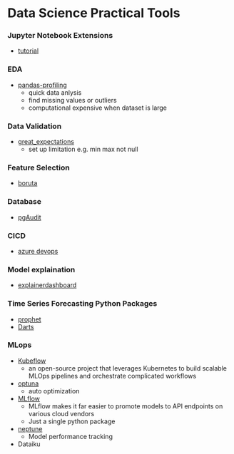 # Data Science Practical Tools
### Jupyter Notebook Extensions
- [tutorial](https://towardsdatascience.com/jupyter-notebook-extensions-517fa69d2231)

### EDA
- [pandas-profiling](https://github.com/pandas-profiling/pandas-profiling)
  - quick data anlysis
  - find missing values or outliers
  - computational expensive when dataset is large

### Data Validation
- [great_expectations](https://github.com/great-expectations/great_expectations)
  - set up limitation e.g. min max not null

### Feature Selection
- [boruta](https://github.com/scikit-learn-contrib/boruta_py)


### Database
- [pgAudit](https://github.com/jinisaweaklearner/pgaudit)


### CICD
- [azure devops](https://azure.microsoft.com/en-au/services/devops/#overview)


### Model explaination
- [explainerdashboard](https://github.com/oegedijk/explainerdashboard)

### Time Series Forecasting Python Packages
- [prophet](https://github.com/facebook/prophet)
- [Darts](https://github.com/unit8co/darts)

### MLops
- [Kubeflow](https://www.kubeflow.org/docs/components/pipelines/introduction/)
  - an open-source project that leverages Kubernetes to build scalable MLOps pipelines and orchestrate complicated workflows
- [optuna](https://optuna.org/) 
  - auto optimization
- [MLflow](https://mlflow.org/docs/latest/tracking.html) 
  - MLflow makes it far easier to promote models to API endpoints on various cloud vendors
  - Just a single python package
- [neptune](https://neptune.ai/product) 
  - Model performance tracking
- Dataiku
